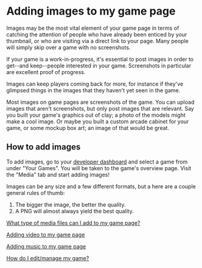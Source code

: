 # Adding images to my game page

Images may be the most vital element of your game page in terms of catching the attention of people who have already been enticed by your thumbnail, or who are visiting via a direct link to your page. Many people will simply skip over a game with no screenshots.

If your game is a work-in-progress, it's essential to post images in order to get--and keep--people interested in your game. Screenshots in particular are excellent proof of progress.

Images can keep players coming back for more, for instance if they've glimpsed things in the images that they haven't yet seen in the game.

Most images on game pages are screenshots of the game. You can upload images that aren't screenshots, but only post images that are relevant. Say you built your game's graphics out of clay; a photo of the models might make a cool image. Or maybe you built a custom arcade cabinet for your game, or some mockup box art; an image of that would be great.

## How to add images

To add images, go to your [developer dashboard](http://gamejolt.com/dashboard/) and select a game from under "Your Games". You will be taken to the game's overview page. Visit the "Media" tab and start adding images!

Images can be any size and a few different formats, but a here are a couple general rules of thumb:

1. The bigger the image, the better the quality. 
2. A PNG will almost always yield the best quality. 

[What type of media files can I add to my game page?](/media-files/index.md)

[Adding video to my game page](/add-video/index.md)

[Adding music to my game page](/add-music/index.md)

[How do I edit/manage my game?](/edit-game/index.md)
